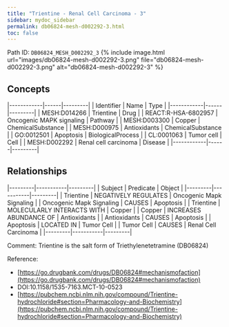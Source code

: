 ```yaml
---
title: "Trientine - Renal Cell Carcinoma - 3"
sidebar: mydoc_sidebar
permalink: db06824-mesh-d002292-3.html
toc: false 
---
```



Path ID: `DB06824_MESH_D002292_3`
{% include image.html url="images/db06824-mesh-d002292-3.png" file="db06824-mesh-d002292-3.png" alt="db06824-mesh-d002292-3" %}

## Concepts

|------------|------|---------|
| Identifier | Name | Type    |
|------------|------|---------|
| MESH:D014266 | Trientine | Drug |
| REACT:R-HSA-6802957 | Oncogenic MAPK signaling | Pathway |
| MESH:D003300 | Copper | ChemicalSubstance |
| MESH:D000975 | Antioxidants | ChemicalSubstance |
| GO:0012501 | Apoptosis | BiologicalProcess |
| CL:0001063 | Tumor cell | Cell |
| MESH:D002292 | Renal cell carcinoma | Disease |
|------------|------|---------|

## Relationships

|---------|-----------|---------|
| Subject | Predicate | Object  |
|---------|-----------|---------|
| Trientine | NEGATIVELY REGULATES | Oncogenic Mapk Signaling |
| Oncogenic Mapk Signaling | CAUSES | Apoptosis |
| Trientine | MOLECULARLY INTERACTS WITH | Copper |
| Copper | INCREASES ABUNDANCE OF | Antioxidants |
| Antioxidants | CAUSES | Apoptosis |
| Apoptosis | LOCATED IN | Tumor Cell |
| Tumor Cell | CAUSES | Renal Cell Carcinoma |
|---------|-----------|---------|

Comment: Trientine is the salt form of Triethylenetetramine (DB06824)

Reference: 
  - [https://go.drugbank.com/drugs/DB06824#mechanismofaction](https://go.drugbank.com/drugs/DB06824#mechanismofaction)
  - DOI:10.1158/1535-7163.MCT-10-0523
  - [https://pubchem.ncbi.nlm.nih.gov/compound/Trientine-hydrochloride#section=Pharmacology-and-Biochemistry](https://pubchem.ncbi.nlm.nih.gov/compound/Trientine-hydrochloride#section=Pharmacology-and-Biochemistry)
